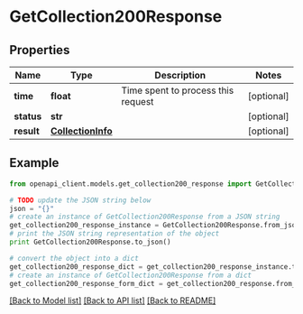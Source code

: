 # GetCollection200Response


## Properties
Name | Type | Description | Notes
------------ | ------------- | ------------- | -------------
**time** | **float** | Time spent to process this request | [optional] 
**status** | **str** |  | [optional] 
**result** | [**CollectionInfo**](CollectionInfo.md) |  | [optional] 

## Example

```python
from openapi_client.models.get_collection200_response import GetCollection200Response

# TODO update the JSON string below
json = "{}"
# create an instance of GetCollection200Response from a JSON string
get_collection200_response_instance = GetCollection200Response.from_json(json)
# print the JSON string representation of the object
print GetCollection200Response.to_json()

# convert the object into a dict
get_collection200_response_dict = get_collection200_response_instance.to_dict()
# create an instance of GetCollection200Response from a dict
get_collection200_response_form_dict = get_collection200_response.from_dict(get_collection200_response_dict)
```
[[Back to Model list]](../README.md#documentation-for-models) [[Back to API list]](../README.md#documentation-for-api-endpoints) [[Back to README]](../README.md)


